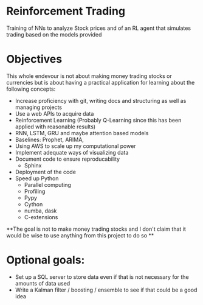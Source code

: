 # Reinforcement Trading
Training of NNs to analyze Stock prices and of an RL agent that simulates trading based on the models provided

# Objectives
This whole endevour is not about making money trading stocks or currencies but is about having a practical application for learning about the following concepts:

* Increase proficiency with git, writing docs and structuring as well as managing projects 
* Use a web APIs to acquire data 
* Reinforcement Learning (Probably Q-Learning since this has been applied with reasonable results)
* RNN, LSTM, GRU and maybe attention based models
* Baselines: Prophet, ARIMA, 
* Using AWS to scale up my computational power
* Implement adequate ways of visualizing data
* Document code to ensure reproducability
  * Sphinx
* Deployment of the code  
* Speed up Python 
  * Parallel computing
  * Profiling
  * Pypy
  * Cython
  * numba, dask
  * C-extensions
 
**The goal is not to make money trading stocks and I don't claim that it would be wise to use anything from this project to do so **

# Optional goals:
* Set up a SQL server to store data even if that is not necessary for the amounts of data used 
* Write a Kalman filter / boosting / ensemble to see if that could be a good idea

 
   
 
